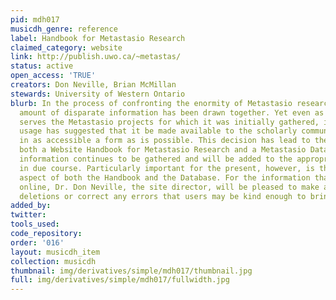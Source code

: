 ```yaml
---
pid: mdh017
musicdh_genre: reference
label: Handbook for Metastasio Research
claimed_category: website
link: http://publish.uwo.ca/~metastas/
status: active
open_access: 'TRUE'
creators: Don Neville, Brian McMillan
stewards: University of Western Ontario
blurb: In the process of confronting the enormity of Metastasio research, a considerable
  amount of disparate information has been drawn together. Yet even as this information
  serves the Metastasio projects for which it was initially gathered, its frequent
  usage has suggested that it be made available to the scholarly community at large
  in as accessible a form as is possible. This decision has lead to the creation of
  both a Website Handbook for Metastasio Research and a Metastasio Database. More
  information continues to be gathered and will be added to the appropriate areas
  in due course. Particularly important for the present, however, is the practical
  aspect of both the Handbook and the Database. For the information that is already
  online, Dr. Don Neville, the site director, will be pleased to make additions and
  deletions or correct any errors that users may be kind enough to bring to his attention.
added_by:
twitter:
tools_used:
code_repository:
order: '016'
layout: musicdh_item
collection: musicdh
thumbnail: img/derivatives/simple/mdh017/thumbnail.jpg
full: img/derivatives/simple/mdh017/fullwidth.jpg
---
```

